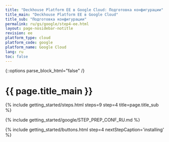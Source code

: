```yaml
---
title: "Deckhouse Platform EE в Google Cloud: Подготовка конфигурации"
title_main: "Deckhouse Platform EE в Google Cloud"
title_sub: "Подготовка конфигурации"
permalink: ru/gs/google/step4-ee.html
layout: page-nosidebar-notitle
revision: ee
platform_type: cloud
platform_code: google
platform_name: Google Cloud
lang: ru
toc: false
---
```


<link rel="stylesheet" type="text/css" href='{{ assets["getting-started.css"].digest_path }}' />
<script type="text/javascript" src='{{ assets["getting-started.js"].digest_path }}'></script>

{::options parse_block_html="false" /}

<h1 class="docs__title">{{ page.title_main }}</h1>
{% include getting_started/steps.html steps=9 step=4 title=page.title_sub %}

{% include getting_started/google/STEP_PREP_CONF_RU.md %}

{% include getting_started/buttons.html step=4 nextStepCaption='installing' %}
